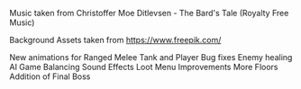 Music taken from Christoffer Moe Ditlevsen - The Bard's Tale (Royalty Free Music)

Background Assets taken from https://www.freepik.com/


New animations for Ranged Melee Tank and Player
Bug fixes
Enemy healing AI
Game Balancing
Sound Effects
Loot Menu Improvements
More Floors
Addition of Final Boss